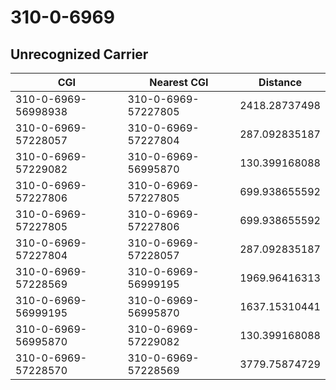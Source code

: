 # 310-0-6969
## Unrecognized Carrier


| CGI | Nearest CGI | Distance |
|-----|-------------|----------|
| 310-0-6969-56998938 | 310-0-6969-57227805 | 2418.28737498 |
| 310-0-6969-57228057 | 310-0-6969-57227804 | 287.092835187 |
| 310-0-6969-57229082 | 310-0-6969-56995870 | 130.399168088 |
| 310-0-6969-57227806 | 310-0-6969-57227805 | 699.938655592 |
| 310-0-6969-57227805 | 310-0-6969-57227806 | 699.938655592 |
| 310-0-6969-57227804 | 310-0-6969-57228057 | 287.092835187 |
| 310-0-6969-57228569 | 310-0-6969-56999195 | 1969.96416313 |
| 310-0-6969-56999195 | 310-0-6969-56995870 | 1637.15310441 |
| 310-0-6969-56995870 | 310-0-6969-57229082 | 130.399168088 |
| 310-0-6969-57228570 | 310-0-6969-57228569 | 3779.75874729 |
